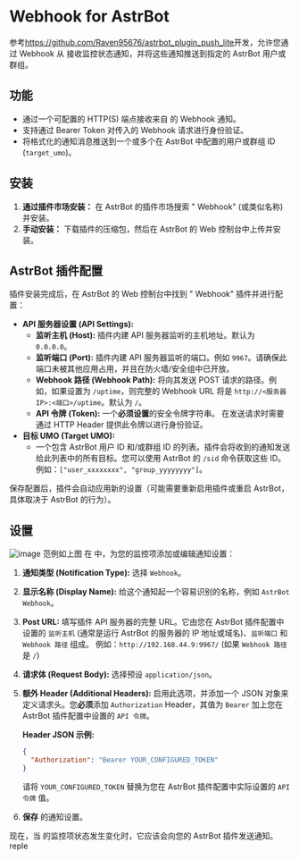 #   Webhook for AstrBot

参考<https://github.com/Raven95676/astrbot_plugin_push_lite>开发，允许您通过 Webhook 从   接收监控状态通知，并将这些通知推送到指定的 AstrBot 用户或群组。
## 功能

-   通过一个可配置的 HTTP(S) 端点接收来自   的 Webhook 通知。
-   支持通过 Bearer Token 对传入的 Webhook 请求进行身份验证。
-   将格式化的通知消息推送到一个或多个在 AstrBot 中配置的用户或群组 ID (`target_umo`)。

## 安装

1.  **通过插件市场安装：** 在 AstrBot 的插件市场搜索 "  Webhook" (或类似名称) 并安装。
2.  **手动安装：** 下载插件的压缩包，然后在 AstrBot 的 Web 控制台中上传并安装。

## AstrBot 插件配置

插件安装完成后，在 AstrBot 的 Web 控制台中找到 "  Webhook" 插件并进行配置：

-   **API 服务器设置 (API Settings):**
    -   **监听主机 (Host):** 插件内建 API 服务器监听的主机地址。默认为 `0.0.0.0`。
    -   **监听端口 (Port):** 插件内建 API 服务器监听的端口。例如 `9967`。请确保此端口未被其他应用占用，并且在防火墙/安全组中已开放。
    -   **Webhook 路径 (Webhook Path):**   将向其发送 POST 请求的路径。例如，如果设置为 `/uptime`，则完整的 Webhook URL 将是 `http://<服务器IP>:<端口>/uptime`。默认为 `/`。
    -   **API 令牌 (Token):** 一个**必须设置**的安全令牌字符串。  在发送请求时需要通过 HTTP Header 提供此令牌以进行身份验证。
-   **目标 UMO (Target UMO):**
    -   一个包含 AstrBot 用户 ID 和/或群组 ID 的列表。插件会将收到的通知发送给此列表中的所有目标。您可以使用 AstrBot 的 `/sid` 命令获取这些 ID。例如：`["user_xxxxxxxx", "group_yyyyyyyy"]`。

保存配置后，插件会自动应用新的设置（可能需要重新启用插件或重启 AstrBot，具体取决于 AstrBot 的行为）。

##   设置
![image](https://github.com/user-attachments/assets/2dc20b07-e090-4c4c-a8e2-6f5b60e82f95)
范例如上图
在   中，为您的监控项添加或编辑通知设置：

1.  **通知类型 (Notification Type):** 选择 `Webhook`。
2.  **显示名称 (Display Name):** 给这个通知起一个容易识别的名称，例如 `AstrBot Webhook`。
3.  **Post URL:**
    填写插件 API 服务器的完整 URL。它由您在 AstrBot 插件配置中设置的 `监听主机` (通常是运行 AstrBot 的服务器的 IP 地址或域名)、`监听端口` 和 `Webhook 路径` 组成。
    例如：`http://192.168.44.9:9967/` (如果 `Webhook 路径` 是 `/`)
4.  **请求体 (Request Body):**
    选择预设 `application/json`。
5.  **额外 Header (Additional Headers):**
    启用此选项，并添加一个 JSON 对象来定义请求头。您**必须**添加 `Authorization` Header，其值为 `Bearer` 加上您在 AstrBot 插件配置中设置的 `API 令牌`。

    **Header JSON 示例:**
    ```json
    {
      "Authorization": "Bearer YOUR_CONFIGURED_TOKEN"
    }
    ```
    请将 `YOUR_CONFIGURED_TOKEN` 替换为您在 AstrBot 插件配置中实际设置的 `API 令牌` 值。

6.  **保存**   的通知设置。

现在，当   的监控项状态发生变化时，它应该会向您的 AstrBot 插件发送通知。
reple